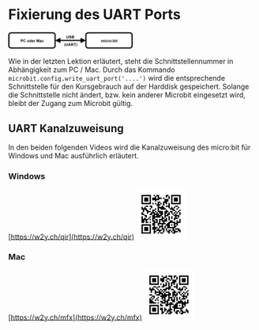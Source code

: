 # Fixierung des UART Ports

<img src="img/connection_uart_system_bw.png" width="50%">

Wie in der letzten Lektion erläutert, steht die Schnittstellennummer in Abhängigkeit zum PC / Mac.
Durch das Kommando `microbit.config.write_uart_port('....')` wird die entsprechende Schnittstelle
für den Kursgebrauch auf der Harddisk gespeichert. Solange die Schnittstelle nicht ändert, bzw.
kein anderer Microbit eingesetzt wird, bleibt der Zugang zum Microbit gültig.

## UART Kanalzuweisung
In den beiden folgenden Videos wird die Kanalzuweisung des micro:bit für Windows und Mac ausführlich erläutert.

### Windows
[https://w2y.ch/qir](https://w2y.ch/qir)
<img src="img/vimeo_win_uart_zuweisung_microbit.png" width="20%">

### Mac
[https://w2y.ch/mfx](https://w2y.ch/mfx)
<img src="img/vimeo_mac_uart_zuweisung_microbit.png" width="20%">
